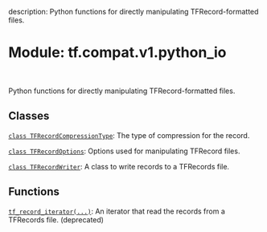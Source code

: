 description: Python functions for directly manipulating TFRecord-formatted files.

<div itemscope itemtype="http://developers.google.com/ReferenceObject">
<meta itemprop="name" content="tf.compat.v1.python_io" />
<meta itemprop="path" content="Stable" />
</div>

# Module: tf.compat.v1.python_io

<!-- Insert buttons and diff -->

<table class="tfo-notebook-buttons tfo-api nocontent" align="left">

</table>



Python functions for directly manipulating TFRecord-formatted files.



## Classes

[`class TFRecordCompressionType`](../../../tf/compat/v1/io/TFRecordCompressionType.md): The type of compression for the record.

[`class TFRecordOptions`](../../../tf/io/TFRecordOptions.md): Options used for manipulating TFRecord files.

[`class TFRecordWriter`](../../../tf/io/TFRecordWriter.md): A class to write records to a TFRecords file.

## Functions

[`tf_record_iterator(...)`](../../../tf/compat/v1/io/tf_record_iterator.md): An iterator that read the records from a TFRecords file. (deprecated)

